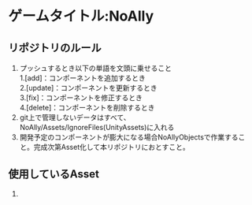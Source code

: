 # ゲームタイトル:NoAlly

## リポジトリのルール  
1. プッシュするとき以下の単語を文頭に乗せること  
   1.[add]：コンポーネントを追加するとき  
   2.[update]：コンポーネントを更新するとき  
   3.[fix]：コンポーネントを修正するとき  
   4.[delete]：コンポーネントを削除するとき  
2. git上で管理しないデータはすべて、NoAlly/Assets/IgnoreFiles(UnityAssets)に入れる  
3. 開発予定のコンポーネントが膨大になる場合NoAllyObjectsで作業すること。完成次第Asset化して本リポジトリにおとすこと。

## 使用しているAsset
1. 
